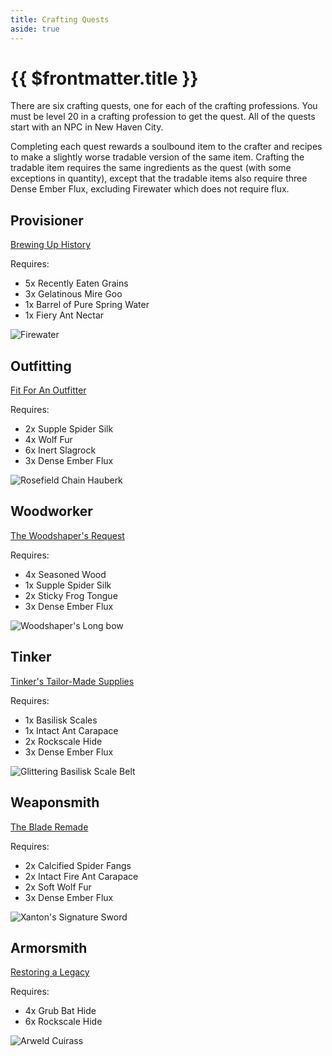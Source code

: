 ```yaml
---
title: Crafting Quests
aside: true
---
```


# {{ $frontmatter.title }}

There are six crafting quests, one for each of the crafting professions. You must be level 20 in a crafting profession to get the quest. All of the quests start with an NPC in New Haven City.

Completing each quest rewards a soulbound item to the crafter and recipes to make a slightly worse tradable version of the same item. Crafting the tradable item requires the same ingredients as the quest (with some exceptions in quantity), except that the tradable items also require three Dense Ember Flux, excluding Firewater which does not require flux.


## Provisioner
[Brewing Up History](/quests/brewing-up-history)

Requires:

- 5x Recently Eaten Grains
- 3x Gelatinous Mire Goo
- 1x Barrel of Pure Spring Water
- 1x Fiery Ant Nectar

![Firewater](../img/items/firewater.png)

## Outfitting
[Fit For An Outfitter](/quests/fit-for-an-outfitter)

Requires:

- 2x Supple Spider Silk
- 4x Wolf Fur
- 6x Inert Slagrock
- 3x Dense Ember Flux

![Rosefield Chain Hauberk](../img/items/rosefield-chain-hauberk.png)

## Woodworker
[The Woodshaper's Request](/quests/the-woodshapers-request)

Requires:

- 4x Seasoned Wood
- 1x Supple Spider Silk
- 2x Sticky Frog Tongue
- 3x Dense Ember Flux

![Woodshaper's Long bow](../img/items/woodshapers-long-bow.png)

## Tinker
[Tinker's Tailor-Made Supplies](/quests/tinkers-tailor-made-supplies)

Requires:

- 1x Basilisk Scales
- 1x Intact Ant Carapace
- 2x Rockscale Hide
- 3x Dense Ember Flux

![Glittering Basilisk Scale Belt](../img/items/glittering-basilisk-scale-belt.png)

## Weaponsmith
[The Blade Remade](/quests/the-blade-remade)

Requires:

- 2x Calcified Spider Fangs
- 2x Intact Fire Ant Carapace
- 2x Soft Wolf Fur
- 3x Dense Ember Flux

![Xanton's Signature Sword](../img/items/xantons-signature-sword.png)

## Armorsmith
[Restoring a Legacy](/quests/restoring-a-legacy)

Requires:

- 4x Grub Bat Hide
- 6x Rockscale Hide

![Arweld Cuirass](../img/items/arweld-cuirass.png)

